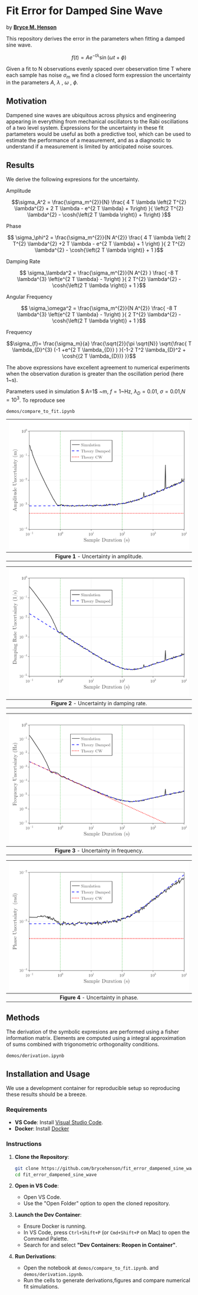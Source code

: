 # Fit Error for Damped Sine Wave
by **[Bryce M. Henson](https://github.com/brycehenson)**


This repository derives the error in the parameters when fitting a damped sine wave.
```math
    f(t)=A e^{-t\lambda} \sin{(\omega t+\phi)}
```
Given a fit to N observations evenly spaced over obeservation time T where each sample has noise $\sigma_m$ we find a closed form expression the uncertainty in the parameters $A$, $\lambda$ , $\omega$ , $\phi$.

## Motivation

Dampened sine waves are ubiquitous across physics and engineering appearing in everything from mechanical oscillators  to the Rabi oscillations of a two level system.
Expressions for the uncertainty in these fit partameters would be useful as both a predictive tool, which can be used to estimate the performance of a measurement, and as a diagnostic to understand if a measurement is limited by anticipated noise sources.

## Results
We derive the following expresions for the uncertainty.

Amplitude
```math
\sigma_A^2 = \frac{\sigma_m^{2}}{N}
    \frac{
        4 T \lambda \left(2 T^{2} \lambda^{2} + 2 T \lambda - e^{2 T \lambda} + 1\right)
    }{
        \left(2 T^{2} \lambda^{2} - \cosh{\left(2 T \lambda \right)} + 1\right)
    }
```

Phase
```math
    \sigma_\phi^2 = \frac{\sigma_m^{2}}{N  A^{2}}
    \frac{
        4 T \lambda
        \left(
            2 T^{2} \lambda^{2} +2  T \lambda - e^{2 T \lambda} + 1
        \right)
        }{
            2 T^{2} \lambda^{2} - \cosh{\left(2 T \lambda \right)} + 1
        }
```


Damping Rate
```math
    \sigma_\lambda^2 = \frac{\sigma_m^{2}}{N A^{2} }
    \frac{
        -8 T \lambda^{3}  \left(e^{2 T \lambda} - 1\right)
        }{
        2 T^{2} \lambda^{2} - \cosh{\left(2 T \lambda \right)} + 1
    }
```

Angular Frequency
```math
 \sigma_\omega^2 = \frac{\sigma_m^{2}}{N  A^{2}}
    \frac{
        -8 T \lambda^{3}  \left(e^{2 T \lambda} - 1\right)
        }{
             2 T^{2} \lambda^{2} - \cosh{\left(2 T \lambda \right)} + 1
        }
```

Frequency
```math
\sigma_{f}= \frac{\sigma_m}{a}  \frac{\sqrt{2}}{\pi \sqrt{N}}
\sqrt{\frac{  T \lambda_{D}^{3} (-1 +e^{2 T \lambda_{D}} )  }{-1-2 T^2 \lambda_{D}^2 + \cosh{(2 T \lambda_{D})} }}
```


The above expressions have excellent agreement to numerical experiments when the observation duration is greater than the oscillation period (here 1~s).

Parameters used in simulation $ A=1$ ~m, $f=1$~Hz, $\lambda_{D}=0.01$, $\sigma=0.01$,$N=10^{3}$.
To reproduce see
```
demos/compare_to_fit.ipynb
```

| ![Uncertainty in Amplitude](/demos/figures/uncertainty_amplitude.png "Uncertainty in Amplitude") |
| :----------------------------------------------------------------------------------------------: |
|                             **Figure 1** - Uncertainty in amplitude.                             |


| ![Uncertainty in Damping Rate](/demos/figures/uncertainty_damping_rate.png "Uncertainty in Damping Rate") |
| :-------------------------------------------------------------------------------------------------------: |
|                                **Figure 2** - Uncertainty in damping rate.                                |


| ![Uncertainty in Frequency](/demos/figures/uncertainty_frequency.png "Uncertainty in Frequency") |
| :----------------------------------------------------------------------------------------------: |
|                             **Figure 3** - Uncertainty in frequency.                             |


| ![Uncertainty in Phase](/demos/figures/uncertainty_phase.png "Uncertainty in Phase") |
| :----------------------------------------------------------------------------------: |
|                         **Figure 4** - Uncertainty in phase.                         |


## Methods
The derivation of the symbolic expresions are performed using a fisher information matrix.
Elements are computed using a integral approximation of sums combined with trigonometric orthogonality conditions.
```
demos/derivation.ipynb
```

## Installation and Usage
We use a development container for reproducible setup so reproducing these results should be a breeze.

### Requirements
- **VS Code**: Install [Visual Studio Code](https://code.visualstudio.com/).
- **Docker**: Install [Docker](https://www.docker.com/)

### Instructions

1. **Clone the Repository**:
   ```bash
   git clone https://github.com/brycehenson/fit_error_dampened_sine_wave.git
   cd fit_error_dampened_sine_wave
   ```

2. **Open in VS Code**:
   - Open VS Code.
   - Use the "Open Folder" option to open the cloned repository.

3. **Launch the Dev Container**:
   - Ensure Docker is running.
   - In VS Code, press `Ctrl+Shift+P` (or `Cmd+Shift+P` on Mac) to open the Command Palette.
   - Search for and select **"Dev Containers: Reopen in Container"**.

4. **Run Derivations**:
   - Open the notebook at `demos/compare_to_fit.ipynb`. and `demos/derivation.ipynb`.
   - Run the cells to generate derivations,figures and compare numerical fit simulations.

